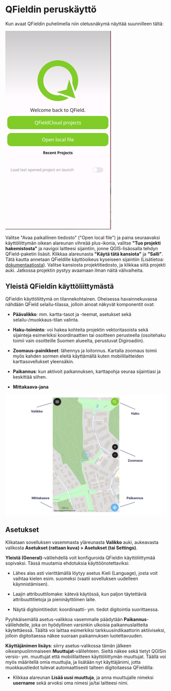 # QFieldin peruskäyttö
Kun avaat QFieldin puhelimella niin oletusnäkymä näyttää suunnilleen tältä:

![QFieldin avausnäkymä](img/qfield_openfile.png)

Valitse "Avaa paikallinen tiedosto" ("Open local file") ja paina seuraavaksi käyttöliittymän oikean alareunan vihreää plus-ikonia, valitse **"Tuo projekti hakemistosta"** ja navigoi laitteesi sijaintiin, jonne QGIS-lisäosalla tehdyn QField-paketin lisäsit. Klikkaa alareunasta **"Käytä tätä kansiota"** ja **"Salli"**. Tätä kautta annetaan QFieldille käyttöoikeus kyseiseen sijaintiin (Lisätietoa: [dokumentaatiosta](https://docs.qfield.org/get-started/storage/)). Valitse kansiosta projektitiedosto, ja klikkaa siitä projekti auki. Jatkossa projektin pystyy avaamaan ilman näitä välivaiheita.


## Yleistä QFieldin käyttöliittymästä

QFieldin käyttöliittymä on tilannekohtainen. Oheisessa havainnekuvassa nähdään QField selailu-tilassa, jolloin ainoat näkyvät komponentit ovat: 

- **Päävalikko**: mm. kartta-tasot ja -teemat, asetukset sekä selailu-/muokkaus-tilan valinta.

- **Haku-toiminto**: voi hakea kohteita projektin vektoritasoista sekä sijainteja esimerkiksi koordinaattien tai osoitteen perusteella  (osoitehaku toimii vain osoitteille Suomen alueelta, perustuvat Digiroadiin).

- **Zoomaus-painikkeet**: lähennys ja loitonnus. Kartalla zoomaus toimii myös kahden sormen eleitä käyttämällä kuten mobiililaitteiden karttasovellukset yleensäkin. 

- **Paikannus**: kun aktivoit paikannuksen, karttapohja seuraa sijaintiasi ja keskittää siihen.

- **Mittakaava-jana**

![<img src="img/image2.png" width="500" />](img/image2.png)




## Asetukset

Klikataan sovelluksen vasemmasta yläreunasta **Valikko** auki, aukeavasta valikosta **Asetukset (rattaan kuva) \> Asetukset (tai Settings)**.

**Yleistä (General)**-välilehdellä voit konfiguroida QFieldin käyttöliittymää sopivaksi. Tässä muutamia ehdotuksia käyttöönotettaviksi:

- Lähes alas asti vierittämällä löytyy asetus Kieli (Language), josta voit vaihtaa kielen esim. suomeksi (vaatii sovelluksen uudelleen käynnistämisen). 

- Laajin attribuuttilomake: kätevä käytössä, kun paljon täytettäviä attribuuttitietoja ja pieninäyttöinen laite.

- Näytä digitointitiedot: koordinaatti- ym. tiedot digitointia suorittaessa.

Pyyhkäisemällä asetus-valikkoa vasemmalle päädytään **Paikannus**-välilehdelle, joka on hyödyllinen varsinkin ulkoisia paikannuslaitteita
käytettäessä. Täältä voi laittaa esimerkiksi tarkkuusindikaattorin aktiiviseksi, jolloin digitoitaessa näkee suoraan paikannuksen luotettavuuden.

**Käyttäjänimen lisäys**: siirry asetus-valikossa tämän jälkeen oikeanpuolimmaiseen **Muuttujat**-välilehteen. Sieltä näkee sekä tietyt QGISin versio- ym. muuttujat että mobiililaitteen käyttöliittymän muuttujat. Täällä voi myös määritellä omia muuttujia, ja lisätään nyt käyttäjänimi, jotta muokkaustiedot tulevat automaattisesti talteen digitoitaessa QFieldilla:

- Klikkaa alareunan **Lisää uusi muuttuja**, ja anna muuttujalle nimeksi **username** sekä arvoksi oma nimesi ja/tai laitteesi nimi.

